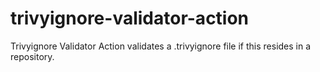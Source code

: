 # trivyignore-validator-action
Trivyignore Validator Action validates a .trivyignore file if this resides in a repository.
